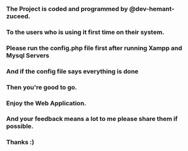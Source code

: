 <h3>The Project is coded and programmed by @dev-hemant-zuceed.</h3>
<h3>To the users who is using it first time on their system.</h3>
<h3>Please run the config.php file first after running Xampp and Mysql Servers</h3>
<h3>And if the config file says everything is done</h3>
<h3>Then you're good to go.</h3>
<h3>Enjoy the Web Application.</h3>
<h3>And your feedback means a lot to me please share them if possible.</h3>
<h3>Thanks :)</h3>
